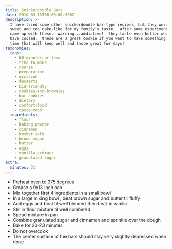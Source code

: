 ```yaml
---
title: Snickerdoodle Bars
date: 2010-03-15T00:00:00.000Z
description: >-
  I have tried some other snickerdoodle bar-type recipes, but they were too
  sweet and too cake-like for my family's taste.  after some experimentation,  i
  came up with these.  warning...addictive!  they taste even better when they
  have cooled.  these are a great cookie if you want to make something ahead of
  time that will keep well and taste great for days!
taxonomies:
  tags:
    - 60-minutes-or-less
    - time-to-make
    - course
    - preparation
    - occasion
    - desserts
    - kid-friendly
    - cookies-and-brownies
    - bar-cookies
    - dietary
    - comfort-food
    - taste-mood
  ingredients:
    - flour
    - baking powder
    - cinnamon
    - kosher salt
    - brown sugar
    - butter
    - eggs
    - vanilla extract
    - granulated sugar
extra:
  minutes: 31
---
```

 - Preheat oven to 375 degrees
 - Grease a 9x13 inch pan
 - Mix together first 4 ingredients in a small bowl
 - In a large mixing bowl , beat brown sugar and butter til fluffy
 - Add eggs and beat til well blended then beat in vanilla
 - Stir in flour mixture til well combined
 - Spead mixture in pan
 - Combine granulated sugar and cinnamon and sprinkle over the dough
 - Bake for 20-23 minutes
 - Do not overcook
 - The center surface of the bars should stay very slightly depressed when done

